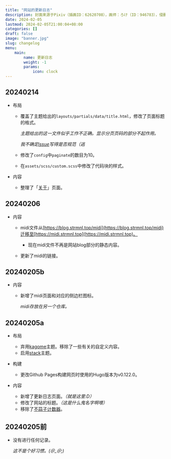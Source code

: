 ```yaml
---
title: "网站的更新日志"
description: 封面来源于Pixiv（插画ID：62620708），画师：ろけ（ID：946783），侵删。
date: 2024-02-05
lastmod: 2024-02-05T21:00:04+08:00
categories: []
draft: false
image: "banner.jpg"
slug: changelog
menu:
    main: 
        name: 更新日志
        weight: -1
        params:
            icon: clock
---
```



## 20240214
- 布局

    - 覆盖了主题给出的`layouts/partials/data/title.html`，修改了页面标题的格式。

        *主题给出的这一文件似乎工作不正确。显示分页页码的部分不起作用。*

        *我不确定[issue](https://github.com/CaiJimmy/hugo-theme-stack/issues/941)写得是否规范（逃*

    - 修改了`config`中`paginate`的数目为10。

    - 在`assets/scss/custom.scss`中修改了代码块的样式。

- 内容

    - 整理了「[关于](/about)」页面。

## 20240206

- 内容

    - midi文件从[https://blog.strmnl.top/midi](https://blog.strmnl.top/midi)迁移至[https://midi.strmnl.top](https://midi.strmnl.top)。

        - 现在midi文件不再是网站blog部分的静态内容。

    - 更新了midi的链接。


## 20240205b
- 内容

    - 新增了midi页面和对应的侧边栏图标。

        *midi存放在另一个仓库。*


## 20240205a
- 布局
    - 弃用[kagome](https://github.com/miiiku/hugo-theme-kagome)主题。移除了一些有关的自定义内容。
    - 启用[stack](https://github.com/CaiJimmy/hugo-theme-stack)主题。

- 构建
    - 更改Github Pages构建网页时使用的Hugo版本为v0.122.0。

- 内容
    - 新增了更新日志页面。*（就是这里:D）*
    - 修改了网站的标题。*（这是什么鬼名字啊喂）*
    - 移除了[不蒜子计数器](https://busuanzi.ibruce.info/)。

## 20240205前

- 没有进行任何记录。

    *这不是个好习惯。(＠_＠;)*